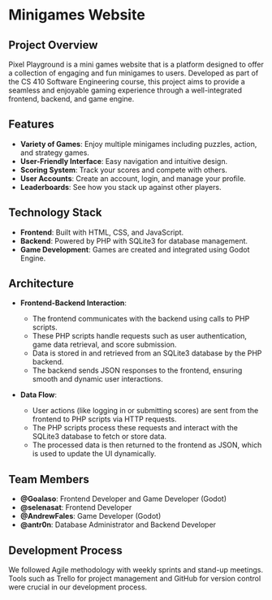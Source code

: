 # Minigames Website

## Project Overview
Pixel Playground is a mini games website that is a platform designed to offer a collection of engaging and fun minigames to users. Developed as part of the CS 410 Software Engineering course, this project aims to provide a seamless and enjoyable gaming experience through a well-integrated frontend, backend, and game engine.

## Features
- **Variety of Games**: Enjoy multiple minigames including puzzles, action, and strategy games.
- **User-Friendly Interface**: Easy navigation and intuitive design.
- **Scoring System**: Track your scores and compete with others.
- **User Accounts**: Create an account, login, and manage your profile.
- **Leaderboards**: See how you stack up against other players.

## Technology Stack
- **Frontend**: Built with HTML, CSS, and JavaScript.
- **Backend**: Powered by PHP with SQLite3 for database management.
- **Game Development**: Games are created and integrated using Godot Engine.

## Architecture
- **Frontend-Backend Interaction**:
  - The frontend communicates with the backend using calls to PHP scripts.
  - These PHP scripts handle requests such as user authentication, game data retrieval, and score submission.
  - Data is stored in and retrieved from an SQLite3 database by the PHP backend.
  - The backend sends JSON responses to the frontend, ensuring smooth and dynamic user interactions.

- **Data Flow**:
  - User actions (like logging in or submitting scores) are sent from the frontend to PHP scripts via HTTP requests.
  - The PHP scripts process these requests and interact with the SQLite3 database to fetch or store data.
  - The processed data is then returned to the frontend as JSON, which is used to update the UI dynamically.

## Team Members
- **@Goalaso**: Frontend Developer and Game Developer (Godot)
- **@selenasat**: Frontend Developer
- **@AndrewFales**: Game Developer (Godot)
- **@antr0n**: Database Administrator and Backend Developer

## Development Process
We followed Agile methodology with weekly sprints and stand-up meetings. Tools such as Trello for project management and GitHub for version control were crucial in our development process.
